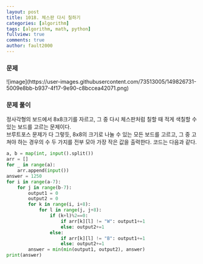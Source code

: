 ```yaml
---
layout: post
title: 1018. 체스판 다시 칠하기
categories: [algorithm]
tags: [algorithm, math, python]
fullview: true
comments: true
author: fault2000
---
```

<h3>문제</h3>
![image](https://user-images.githubusercontent.com/73513005/149826731-5009e8bb-b937-4f17-9e90-c8bccea42071.png)
<h3>문제 풀이</h3>
정사각형의 보드에서 8x8크기를 자르고, 그 중 다시 체스판처럼 칠할 때 적게 색칠할 수 있는 보드를 고르는 문제이다.<br>
브루트포스 문제가 다 그렇듯, 8x8의 크기로 나눌 수 있는 모든 보드를 고르고, 그 중 고쳐야 하는 경우의 수 두 가지를 전부 모아 가장 작은 값을 출력한다. 코드는 다음과 같다.


```python
a, b = map(int, input().split())
arr = []
for _ in range(a):
    arr.append(input())
answer = 1250
for i in range(a-7):
    for j in range(b-7):
        output1 = 0
        output2 = 0
        for k in range(i, i+8):
            for l in range(j, j+8):
                if (k+l)%2==0:
                    if arr[k][l] != "W": output1+=1
                    else: output2+=1
                else:
                    if arr[k][l] != "B": output1+=1
                    else: output2+=1
        answer = min(min(output1, output2), answer)
print(answer)
```